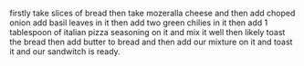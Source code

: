 firstly take slices of bread then take mozeralla cheese and then add choped onion add basil leaves in it then add two green chilies in it then add 1 tablespoon of italian pizza seasoning on it and mix it well then likely toast the bread then add butter to bread and then add our mixture on it and toast it and our sandwitch is ready.
